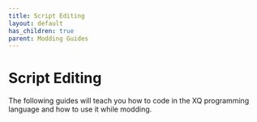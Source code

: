 ```yaml
---
title: Script Editing
layout: default
has_children: true
parent: Modding Guides
---
```


# Script Editing
The following guides will teach you how to code in the XQ programming language and how to use it while modding.
